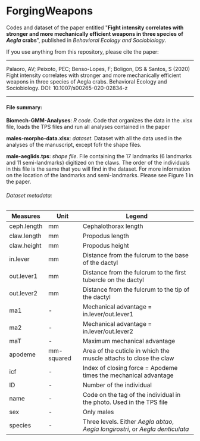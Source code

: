 # ForgingWeapons
Codes and dataset of the paper entitled "<strong>Fight intensity correlates with stronger and more mechanically efficient weapons in three species of *Aegla* crabs</strong>", published in *Behavioral Ecology and Sociobiology*. 

If you use anything from this repository, please cite the paper:

***

Palaoro, AV; Peixoto, PEC; Benso-Lopes, F; Boligon, DS & Santos, S (2020) Fight intensity correlates with stronger and more mechanically efficient weapons in three species of Aegla crabs. Behavioral Ecology and Sociobiology. DOI: 10.1007/s00265-020-02834-z


-----------------------
#### File summary:</br>

<b>Biomech-GMM-Analyses</b>: *R code*. Code that organizes the data in the .xlsx file, loads the TPS files and run all analyses contained in the paper</br>

<b>males-morpho-data.xlsx</b>: *dataset*. Dataset with all the data used in the analyses of the manuscript, except fofr the shape files.</br>

<b>male-aeglids.tps</b>: *shape file*. File containing the 17 landmarks (6 landmarks and 11 semi-landmarks) digitized on the claws. The 
order of the individuals in this file is the same that you will find in the dataset. For more information on the location of the landmarks and semi-landmarks. Please see Figure 1 in the paper.  


###### Dataset metadata: </br>


| Measures     | Unit        | Legend                                                                 |
| ------------ | ----------- | ---------------------------------------------------------------------- |
| ceph.length  | mm          | Cephalothorax length                                                   |
| claw.length  | mm          | Propodus length                                                        |
| claw.height  | mm          | Propodus height                                                        |
| in.lever     | mm          | Distance from the fulcrum to the base of the dactyl                    |
| out.lever1   | mm          | Distance from the fulcrum to the first tubercle on the dactyl          |
| out.lever2   | mm          | Distance from the fulcrum to the tip of the dactyl                     |
| ma1          | -           | Mechanical advantage = in.lever/out.lever1                             |
| ma2          | -           | Mechanical advantage = in.lever/out.lever2                             |
| maT          | -           | Maximum mechanical advantage                                           |
| apodeme      | mm-squared  | Area of the cuticle in which the muscle attachs to close the claw      |
| icf          | -           | Index of closing force = Apodeme times the mechanical advantage        |
| ID           | -           | Number of the individual                                               |
| name         | -           | Code on the tag of the individual in the photo. Used in the TPS file   |
| sex          | -           | Only males                                                             |
| species      | -           | Three levels. Either *Aegla abtao*, *Aegla longirostri*, or *Aegla denticulata* |
